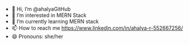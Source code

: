 - 👋 Hi, I’m @ahalyaGitHub
- 👀 I’m interested in MERN Stack
- 🌱 I’m currently learning MERN stack
- 📫 How to reach me https://www.linkedin.com/in/ahalya-r-552667256/
- 😄 Pronouns: she/her
